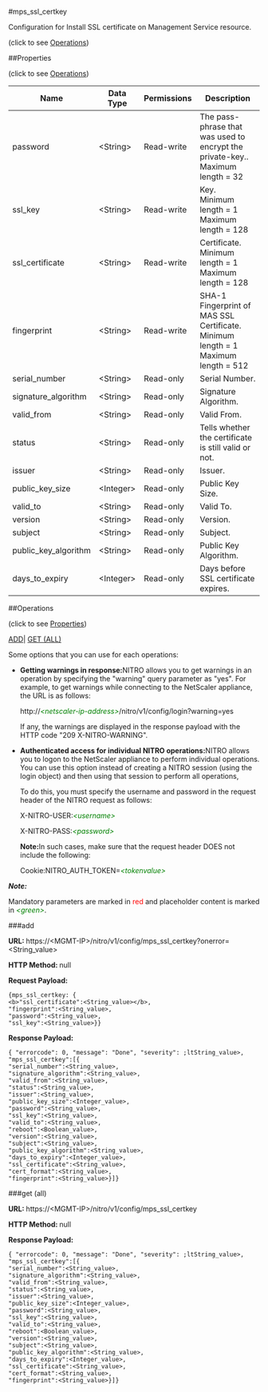 #mps_ssl_certkey



Configuration for Install SSL certificate on Management Service resource.

<span>(click to see [Operations](#operations))</span>



##Properties 

<span>(click to see [Operations](#operations))</span>





<table><thead><tr><th>Name</th><th>Data Type</th><th>Permissions</th><th>Description</th></tr></thead><tbody><tr><td>password</td><td>&lt;String></td><td>Read-write</td><td>The pass-phrase that was used to encrypt the private-key..<br>Maximum length = 32</td></tr><tr><td>ssl_key</td><td>&lt;String></td><td>Read-write</td><td>Key.<br>Minimum length = 1<br>Maximum length = 128</td></tr><tr><td>ssl_certificate</td><td>&lt;String></td><td>Read-write</td><td>Certificate.<br>Minimum length = 1<br>Maximum length = 128</td></tr><tr><td>fingerprint</td><td>&lt;String></td><td>Read-write</td><td>SHA-1 Fingerprint of MAS SSL Certificate.<br>Minimum length = 1<br>Maximum length = 512</td></tr><tr><td>serial_number</td><td>&lt;String></td><td>Read-only</td><td>Serial Number.</td></tr><tr><td>signature_algorithm</td><td>&lt;String></td><td>Read-only</td><td>Signature Algorithm.</td></tr><tr><td>valid_from</td><td>&lt;String></td><td>Read-only</td><td>Valid From.</td></tr><tr><td>status</td><td>&lt;String></td><td>Read-only</td><td>Tells whether the certificate is still valid or not.</td></tr><tr><td>issuer</td><td>&lt;String></td><td>Read-only</td><td>Issuer.</td></tr><tr><td>public_key_size</td><td>&lt;Integer></td><td>Read-only</td><td>Public Key Size.</td></tr><tr><td>valid_to</td><td>&lt;String></td><td>Read-only</td><td>Valid To.</td></tr><tr><td>version</td><td>&lt;String></td><td>Read-only</td><td>Version.</td></tr><tr><td>subject</td><td>&lt;String></td><td>Read-only</td><td>Subject.</td></tr><tr><td>public_key_algorithm</td><td>&lt;String></td><td>Read-only</td><td>Public Key Algorithm.</td></tr><tr><td>days_to_expiry</td><td>&lt;Integer></td><td>Read-only</td><td>Days before SSL certificate expires.</td></tr></tbody></table>

##Operations 

<span>(click to see [Properties](#properties))</span>





[ADD](#add)| [GET (ALL)](#get-all)





Some options that you can use for each operations:

<ul><li><p><b>Getting warnings in response:</b>NITRO allows you to get warnings in an operation by specifying the "warning" query parameter as "yes". For example, to get warnings while connecting to the NetScaler appliance, the URL is as follows:</p><p>http://<span style="color:green;font-style:italic;">&lt;netscaler-ip-address&gt;</span>/nitro/v1/config/login?warning=yes</p><p>If any, the warnings are displayed in the response payload with the HTTP code "209 X-NITRO-WARNING".</p></li><li><p><b>Authenticated access for individual NITRO operations:</b>NITRO allows you to logon to the NetScaler appliance to perform individual operations. You can use this option instead of creating a NITRO session (using the login object) and then using that session to perform all operations,</p><p>To do this, you must specify the username and password in the request header of the NITRO request as follows:</p><p>X-NITRO-USER:<span style="color:green;font-style:italic;">&lt;username&gt;</span></p><p>X-NITRO-PASS:<span style="color:green;font-style:italic;">&lt;password&gt;</span></p><p><b>Note:</b>In such cases, make sure that the request header DOES not include the following:</p><p>Cookie:NITRO_AUTH_TOKEN=<span style="color:green;font-style:italic;">&lt;tokenvalue&gt;</span></p></li></ul>







***Note:*** 

Mandatory parameters are marked in <span style="color:#FF0000;">red</span> and placeholder content is marked in <span style="color:green;font-style:italic">&lt;green&gt;</span>.



###add







<b>URL: </b>https://&lt;MGMT-IP&gt;/nitro/v1/config/mps_ssl_certkey?onerror=&lt;String_value&gt;

<b>HTTP Method: </b>null

<b>Request Payload: </b>
```
{mps_ssl_certkey: {
<b>"ssl_certificate":<String_value></b>,
"fingerprint":<String_value>,
"password":<String_value>,
"ssl_key":<String_value>}}
```

<b>Response Payload: </b>
```
{ "errorcode": 0, "message": "Done", "severity": ;ltString_value>, "mps_ssl_certkey":[{
"serial_number":<String_value>,
"signature_algorithm":<String_value>,
"valid_from":<String_value>,
"status":<String_value>,
"issuer":<String_value>,
"public_key_size":<Integer_value>,
"password":<String_value>,
"ssl_key":<String_value>,
"valid_to":<String_value>,
"reboot":<Boolean_value>,
"version":<String_value>,
"subject":<String_value>,
"public_key_algorithm":<String_value>,
"days_to_expiry":<Integer_value>,
"ssl_certificate":<String_value>,
"cert_format":<String_value>,
"fingerprint":<String_value>}]}
```







###get (all)







<b>URL: </b>https://&lt;MGMT-IP&gt;/nitro/v1/config/mps_ssl_certkey

<b>HTTP Method: </b>null

<b>Response Payload: </b>
```
{ "errorcode": 0, "message": "Done", "severity": ;ltString_value>, "mps_ssl_certkey":[{
"serial_number":<String_value>,
"signature_algorithm":<String_value>,
"valid_from":<String_value>,
"status":<String_value>,
"issuer":<String_value>,
"public_key_size":<Integer_value>,
"password":<String_value>,
"ssl_key":<String_value>,
"valid_to":<String_value>,
"reboot":<Boolean_value>,
"version":<String_value>,
"subject":<String_value>,
"public_key_algorithm":<String_value>,
"days_to_expiry":<Integer_value>,
"ssl_certificate":<String_value>,
"cert_format":<String_value>,
"fingerprint":<String_value>}]}
```







